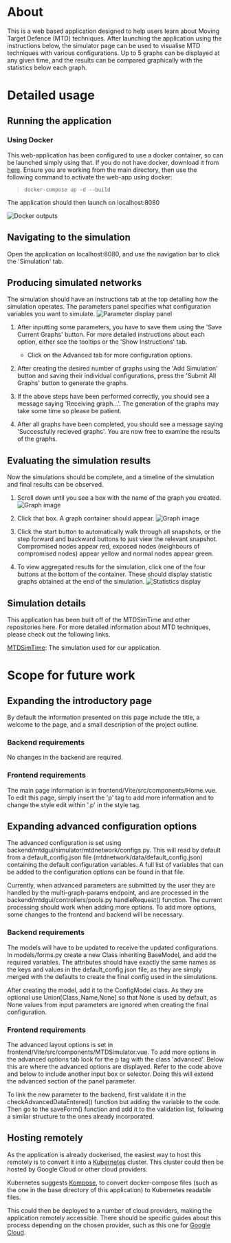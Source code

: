 # About 

This is a web based application designed to help users learn about Moving Target Defence (MTD) techniques. 
After launching the application using the instructions below, the simulator page can be used to visualise 
MTD techniques with various configurations. Up to 5 graphs can be displayed at any given time, and the results 
can be compared graphically with the statistics below each graph. 

# Detailed usage 

## Running the application 

### Using Docker

This web-application has been configured to use a docker container, so can be launched 
simply using that. If you do not have docker, download it from [here](https://www.docker.com/products/docker-desktop/). 
Ensure you are working from the main directory, then use the following 
command to activate the web-app using docker: 

>  `docker-compose up -d --build`

The application should then launch on localhost:8080

![Docker outputs](./imgs/docker.png)

## Navigating to the simulation

Open the application on localhost:8080, and use the navigation bar to click the 'Simulation' tab.

## Producing simulated networks 

The simulation should have an instructions tab at the top detailing how the simulation operates. The parameters panel specifies what configuration variables you want to simulate. 
![Parameter display panel](./imgs/sim_panel.png)
1. After inputting some parameters, you have to save them using the 'Save Current Graphs' button. For more detailed instructions about each option, either see the tooltips or the 'Show Instructions' tab.
    * Click on the Advanced tab for more configuration options. 

2. After creating the desired number of graphs using the 'Add Simulation' button and saving their individual configurations, press the 'Submit All Graphs' button to generate the graphs. 

3. If the above steps have been performed correctly, you should see a message saying 'Receiving graph...'. The generation of the graphs may take some time so please be patient. 

4. After all graphs have been completed, you should see a message saying 'Successfully recieved graphs'. You are now free to examine the results of the graphs. 

## Evaluating the simulation results

Now the simulations should be complete, and a timeline of the simulation and final results can be observed. 

1. Scroll down until you see a box with the name of the graph you created. 
![Graph image](./imgs/selection.png)


2. Click that box. A graph container should appear. 
![Graph image](./imgs/graph_image.png)

3. Click the start button to automatically walk through all snapshots, or the step forward and backward buttons to just view the relevant snapshot. Compromised nodes appear red, exposed nodes (neighbours of compromised nodes) appear yellow and normal nodes appear green. 

4. To view aggregated results for the simulation, click one of the four buttons at the bottom of the container. These should display statistic graphs obtained at the end of the simulation. 
![Statistics display](./imgs/stats.png)


## Simulation details

This application has been built off of the MTDSimTime and other repositories here. For more 
detailed information about MTD techniques, please check out the following links.

[MTDSimTime](https://github.com/MoeBuTa/MTDSimTime): The simulation used for our application. 

# Scope for future work

## Expanding the introductory page

By default the information presented on this page include the title, a welcome to the page, and a small description of the project outline.

### Backend requirements 

No changes in the backend are required.

### Frontend requirements 

The main page information is in frontend/Vite/src/components/Home.vue.
To edit this page, simply insert the 'p' tag to add more information and to change the style edit within '.p' in the style tag.

## Expanding advanced configuration options 

The advanced configuration is set using backend/mtdgui/simulator/mtdnetwork/configs.py. 
This will read by default from a default_config.json file (mtdnetwork/data/default_config.json) containing the default 
configuration variables. A full list of variables that can be added to the configuration 
options can be found in that file. 

Currently, when advanced parameters are submitted by the user they are handled by the multi-graph-params endpoint, and are processed in the 
backend/mtdgui/controllers/pools.py handleRequest() function. The current processing should work when adding more options. To add more options, some changes to the frontend and backend will be necessary.  

### Backend requirements 

The models will have to be updated to receive the updated configurations. In models/forms.py create a new Class inheriting BaseModel, and add the required variables. The attributes should have exactly the same names as the keys and values in the default_config.json file, as they are simply merged with the defaults to create the final config used in the simulations. 

After creating the model, add it to the ConfigModel class. As they are optional use Union\[Class_Name,None] so that None is used by default, as None values from input parameters are ignored when creating the final configuration. 


### Frontend requirements

The advanced layout options is set in frontend/Vite/src/components/MTDSimulator.vue. 
To add more options in the advanced options tab look for the p tag with the class 'advanced'. Below this are where the advanced options are displayed.
Refer to the code above and below to include another input box or selector. Doing this will extend the advanced section of the panel parameter.

To link the new parameter to the backend, first validate it in the checkAdvancedDataEntered() function but adding the variable to the code. Then go to the saveForm() function and add it to the validation list, following a similar structure to the ones already incorporated.

## Hosting remotely

As the application is already dockerised, the easiest way to host this remotely is to convert it into a [Kubernetes](https://kubernetes.io/docs/home/) cluster. This cluster could then be hosted by Google Cloud or other cloud providers. 

Kubernetes suggests [Kompose](https://kubernetes.io/docs/tasks/configure-pod-container/translate-compose-kubernetes/), to convert docker-compose files (such as the one in the base directory of this application) to Kubernetes readable files. 

This could then be deployed to a number of cloud providers, making the application remotely accessible. There should be specific guides about this process depending on the chosen provider, such as this one for [Google Cloud](https://z2jh.jupyter.org/en/latest/kubernetes/google/step-zero-gcp.html).